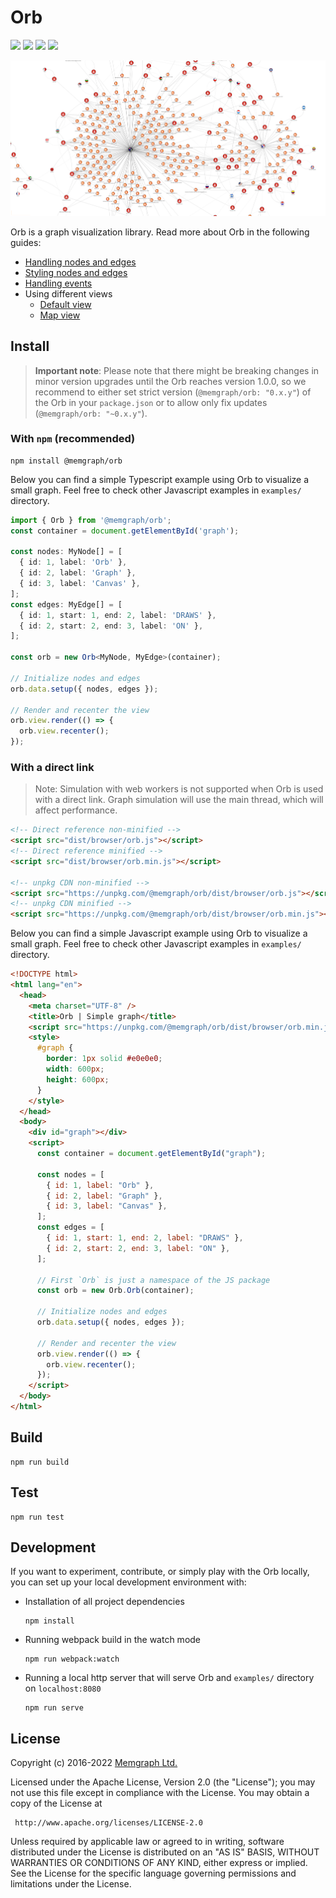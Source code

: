 # Orb

<p>
    <a href="https://github.com/memgraph/orb/actions"><img src="https://github.com/memgraph/orb/workflows/Build%20and%20test/badge.svg" /></a>
    <a href="https://github.com/memgraph/orb/blob/main/LICENSE"><img src="https://img.shields.io/github/license/memgraph/orb" /></a>
    <a href="https://www.npmjs.com/package/@memgraph/orb"><img src="https://img.shields.io/npm/v/@memgraph/orb" /></a>
    <a href="https://github.com/memgraph/orb/stargazers" alt="Stargazers"><img src="https://img.shields.io/github/stars/memgraph/orb?style=social" /></a>
</p>

![](./docs/assets/graph-example.png)

Orb is a graph visualization library. Read more about Orb in the following guides:

* [Handling nodes and edges](./docs/data.md)
* [Styling nodes and edges](./docs/styles.md)
* [Handling events](./docs/events.md)
* Using different views
  * [Default view](./docs/view-default.md) 
  * [Map view](./docs/view-map.md)

## Install

> **Important note**: Please note that there might be breaking changes in minor version upgrades until
> the Orb reaches version 1.0.0, so we recommend to either set strict version (`@memgraph/orb: "0.x.y"`)
> of the Orb in your `package.json` or to allow only fix updates (`@memgraph/orb: "~0.x.y"`).

### With `npm` (recommended)

```
npm install @memgraph/orb
```

Below you can find a simple Typescript example using Orb to visualize a small graph. Feel
free to check other Javascript examples in `examples/` directory.

```typescript
import { Orb } from '@memgraph/orb';
const container = document.getElementById('graph');

const nodes: MyNode[] = [
  { id: 1, label: 'Orb' },
  { id: 2, label: 'Graph' },
  { id: 3, label: 'Canvas' },
];
const edges: MyEdge[] = [
  { id: 1, start: 1, end: 2, label: 'DRAWS' },
  { id: 2, start: 2, end: 3, label: 'ON' },
];

const orb = new Orb<MyNode, MyEdge>(container);

// Initialize nodes and edges
orb.data.setup({ nodes, edges });

// Render and recenter the view
orb.view.render(() => {
  orb.view.recenter();
});
```

### With a direct link

> Note: Simulation with web workers is not supported when Orb is used with a direct
> link. Graph simulation will use the main thread, which will affect performance.

```html
<!-- Direct reference non-minified -->
<script src="dist/browser/orb.js"></script>
<!-- Direct reference minified -->
<script src="dist/browser/orb.min.js"></script>

<!-- unpkg CDN non-minified -->
<script src="https://unpkg.com/@memgraph/orb/dist/browser/orb.js"></script>
<!-- unpkg CDN minified -->
<script src="https://unpkg.com/@memgraph/orb/dist/browser/orb.min.js"></script>
```

Below you can find a simple Javascript example using Orb to visualize a small graph. Feel
free to check other Javascript examples in `examples/` directory.

```html
<!DOCTYPE html>
<html lang="en">
  <head>
    <meta charset="UTF-8" />
    <title>Orb | Simple graph</title>
    <script src="https://unpkg.com/@memgraph/orb/dist/browser/orb.min.js"></script>
    <style>
      #graph {
        border: 1px solid #e0e0e0;
        width: 600px;
        height: 600px;
      }
    </style>
  </head>
  <body>
    <div id="graph"></div>
    <script>
      const container = document.getElementById("graph");
    
      const nodes = [
        { id: 1, label: "Orb" },
        { id: 2, label: "Graph" },
        { id: 3, label: "Canvas" },
      ];
      const edges = [
        { id: 1, start: 1, end: 2, label: "DRAWS" },
        { id: 2, start: 2, end: 3, label: "ON" },
      ];
    
      // First `Orb` is just a namespace of the JS package 
      const orb = new Orb.Orb(container);
    
      // Initialize nodes and edges
      orb.data.setup({ nodes, edges });
    
      // Render and recenter the view
      orb.view.render(() => {
        orb.view.recenter();
      });
    </script>
  </body>
</html>
```

## Build

```
npm run build
```

## Test

```
npm run test
```

## Development

If you want to experiment, contribute, or simply play with the Orb locally, you can
set up your local development environment with:

* Installation of all project dependencies

  ```
  npm install
  ```

* Running webpack build in the watch mode

  ```
  npm run webpack:watch
  ```

* Running a local http server that will serve Orb and `examples/` directory on `localhost:8080`

  ```
  npm run serve
  ```

## License

Copyright (c) 2016-2022 [Memgraph Ltd.](https://memgraph.com)

Licensed under the Apache License, Version 2.0 (the "License"); you may not use
this file except in compliance with the License. You may obtain a copy of the
License at

     http://www.apache.org/licenses/LICENSE-2.0

Unless required by applicable law or agreed to in writing, software distributed
under the License is distributed on an "AS IS" BASIS, WITHOUT WARRANTIES OR
CONDITIONS OF ANY KIND, either express or implied. See the License for the
specific language governing permissions and limitations under the License.
